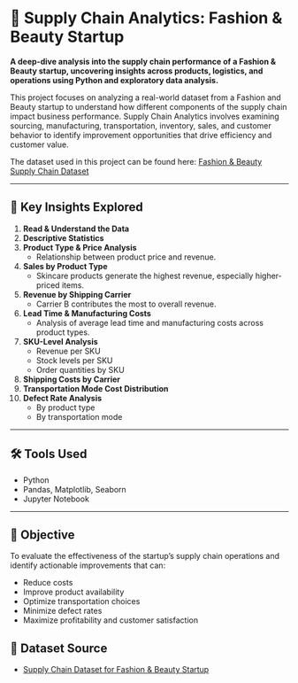 # 🔗 Supply Chain Analytics: Fashion & Beauty Startup

**A deep-dive analysis into the supply chain performance of a Fashion & Beauty startup, uncovering insights across products, logistics, and operations using Python and exploratory data analysis.**

This project focuses on analyzing a real-world dataset from a Fashion and Beauty startup to understand how different components of the supply chain impact business performance. Supply Chain Analytics involves examining sourcing, manufacturing, transportation, inventory, sales, and customer behavior to identify improvement opportunities that drive efficiency and customer value.

The dataset used in this project can be found here: [Fashion & Beauty Supply Chain Dataset](https://lnkd.in/dtjsHQfX)

---

## 🧠 Key Insights Explored

1. **Read & Understand the Data**
2. **Descriptive Statistics**
3. **Product Type & Price Analysis**
   - Relationship between product price and revenue.
4. **Sales by Product Type**
   - Skincare products generate the highest revenue, especially higher-priced items.
5. **Revenue by Shipping Carrier**
   - Carrier B contributes the most to overall revenue.
6. **Lead Time & Manufacturing Costs**
   - Analysis of average lead time and manufacturing costs across product types.
7. **SKU-Level Analysis**
   - Revenue per SKU  
   - Stock levels per SKU  
   - Order quantities by SKU
8. **Shipping Costs by Carrier**
9. **Transportation Mode Cost Distribution**
10. **Defect Rate Analysis**
    - By product type  
    - By transportation mode

---

## 🛠 Tools Used

- Python
- Pandas, Matplotlib, Seaborn
- Jupyter Notebook

---

## 📌 Objective

To evaluate the effectiveness of the startup’s supply chain operations and identify actionable improvements that can:
- Reduce costs  
- Improve product availability  
- Optimize transportation choices  
- Minimize defect rates  
- Maximize profitability and customer satisfaction



## 📁 Dataset Source

- [Supply Chain Dataset for Fashion & Beauty Startup](https://lnkd.in/dtjsHQfX)
